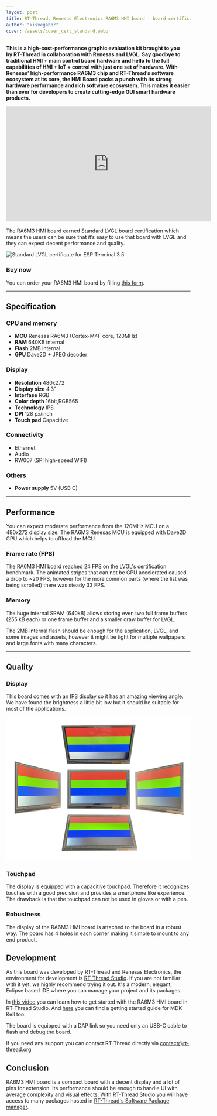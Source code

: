 ```yaml
---
layout: post
title: RT-Thread, Renesas Electronics RA6M3 HMI board - board certification review
author: "kisvegabor"
cover: /assets/cover_cert_standard.webp
---
```


**This is a high-cost-performance graphic evaluation kit brought to you by RT-Thread in collaboration with Renesas and LVGL. Say goodbye to traditional HMI + main control board hardware and hello to the full capabilities of HMI + IoT + control with just one set of hardware. With Renesas’ high-performance RA6M3 chip and RT-Thread’s software ecosystem at its core, the HMI Board packs a punch with its strong hardware performance and rich software ecosystem. This makes it easier than ever for developers to create cutting-edge GUI smart hardware products.**

<iframe width="560" height="315" src="https://www.youtube.com/embed/_lB6Mu711Kg" title="YouTube video player" frameborder="0" allow="accelerometer; autoplay; clipboard-write; encrypted-media; gyroscope; picture-in-picture; web-share" allowfullscreen></iframe>

The RA6M3 HMI board earned Standard LVGL board certification which means the users can be sure that it’s easy to use that board with LVGL and they can expect decent performance and quality.

<img src="https://lvgl.io/assets/images/cert_standard.png" alt="Standard LVGL certificate for ESP Terminal 3.5">

### Buy now

You can order your RA6M3 HMI board by filling [this form](https://docs.google.com/forms/d/e/1FAIpQLSfGcS7HENxMaOib-a1NWe0SQI6m1aoNT1z6T2dEXSiGNXxqFw/viewform?pli=1). 

<hr/>

## Specification

### CPU and memory

- **MCU** Renesas RA6M3 (Cortex-M4F core, 120MHz)
- **RAM** 640KB internal
- **Flash** 2MB internal
- **GPU** Dave2D + JPEG decoder

### Display

- **Resolution** 480x272
- **Display size** 4.3"
- **Interfase** RGB
- **Color depth** 16bit,RGB565
- **Technology** IPS
- **DPI** 128 px/inch
- **Touch pad** Capacitive

### Connectivity
- Ethernet
- Audio
- RW007 (SPI high-speed WIFI)
### Others

- **Power supply** 5V (USB C)

<hr/>

## Performance

You can expect moderate performance from the 120MHz MCU on a 480x272 display size. The RA6M3 Renesas MCU is equipped with Dave2D GPU which helps to offload the MCU.

### Frame rate (FPS)


The RA6M3 HMI board reached 24 FPS on the LVGL's certification benchmark. The animated stripes that can not be GPU accelerated caused a drop to ~20 FPS, however for the more common parts (where the list was being scrolled) there was steady 33 FPS.

### Memory

The huge internal SRAM (640kB) allows storing even two full frame buffers (255 kB each) or one frame buffer and a smaller draw buffer for LVGL.

The 2MB internal flash should be enough for the application, LVGL, and some images and assets, however it might be tight for multiple wallpapers and large fonts with many characters. 
 
<hr/>

## Quality

### Display
This board comes with an IPS display so it has an amazing viewing angle. We have found the brightness a little bit low but it should be suitable for most of the applications. 

![Viewing angles of the RA6M3 HMI board's display](/assets/cert_ra6m3_hmi/display.jpg)

### Touchpad

The display is equipped with a capacitive touchpad. Therefore it recognizes touches with a good precision and provides a smartphone like experience.
The drawback is that the touchpad can not be used in gloves or with a pen.

### Robustness

The display of the RA6M3 HMI board is attached to the board in a robust way. The board has 4 holes in each corner making it simple to mount to any end product.

## Development

As this board was developed by RT-Thread and Renesas Electronics, the environment for development is [RT-Thread Studio](https://www.rt-thread.io/download.html?download=Studio). If you are not familiar with it yet, we highly recommend trying it out. It's a modern, elegant, Eclipse based IDE where you can manage your project and its packages.


In [this video](https://www.youtube.com/watch?v=YGR2pw3ZXtc) you can learn how to get started with the RA6M3 HMI board in RT-Thread Studio. And [here](https://github.com/RT-Thread/rt-thread/tree/master/bsp/renesas/ra6m3-hmi-board) you can find a getting started guide for MDK Keil too. 

The board is equipped with a DAP link so you need only an USB-C cable to flash and debug the board.

If you need any support you can contact RT-Thread directly via contact@rt-thread.org


## Conclusion

RA6M3 HMI board is a compact board with a decent display and a lot of pins for extension. Its performance should be enough to handle UI with average complexity and visual effects.
With RT-Thread Studio you will have access to many packages hosted in [RT-Thread's Software Package manager](https://packages.rt-thread.org/en/index.html). 


